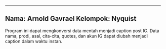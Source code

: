 -----
Nama: Arnold Gavrael
Kelompok: Nyquist
-----
Program ini dapat mengkonversi data mentah menjadi caption post IG.
Data nama, prodi, asal, cita-cita, quotes, dan akun IG dapat diubah menjadi caption dalam waktu instan.
